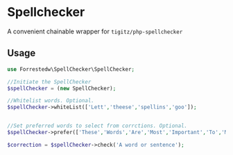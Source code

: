 # Spellchecker
A convenient chainable wrapper for `tigitz/php-spellchecker`

## Usage
```php
use Forrestedw\SpellChecker\SpellChecker;

//Initiate the SpellChecker
$spellChecker = (new SpellChecker);

//Whitelist words. Optional.
$spellChecker->whiteList(['Lett','theese','spellins','goo']);


//Set preferred words to select from corrctions. Optional.
$spellChecker->prefer(['These','Words','Are','Most','Important','To','Me']);

$correction = $spellChecker->check('A word or sentence');
```
